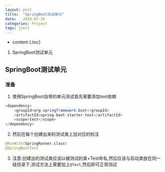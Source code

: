 ```yaml
---
layout: post
title:  "SpringBoot测试单元"
date:   2020-07-26
categories: Project
tags: junit
---
```


* content
{:toc}

1. SpringBoot测试单元





## SpringBoot测试单元

### 准备

1. 使用SpringBoot自带的单元测试首先需要添加test依赖

```java
<dependency>
    <groupId>org.springframework.boot</groupId>
    <artifactId>spring-boot-starter-test</artifactId>
    <scope>test</scope>
</dependency>
```

2. 然后在每个创建出来的测试类上加对应的标注

```java
@RunWith(SpringRunner.class)
@SpringBootTest
```

3. 注意:创建出的测试类应该以被测试的类+Test命名,然后应该与启动类放在同一级目录下,测试方法上需要加上`@Test`,然后即可正常测试







